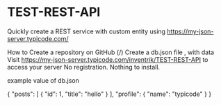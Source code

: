 # TEST-REST-API
Quickly create a REST service with custom entity using  https://my-json-server.typicode.com/



How to
Create a repository on GitHub (<your-username>/<your-repo>)
Create a db.json file , with data
Visit https://my-json-server.typicode.com/inventrik/TEST-REST-API to access your server
No registration. Nothing to install.


example value of db.json

{
  "posts": [
    {
      "id": 1,
      "title": "hello"
    }
  ],
  "profile": {
    "name": "typicode"
  }
}

